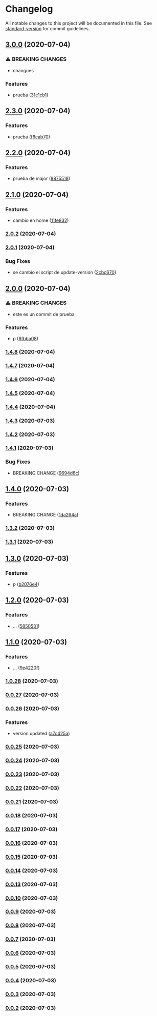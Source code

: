 # Changelog

All notable changes to this project will be documented in this file. See [standard-version](https://github.com/conventional-changelog/standard-version) for commit guidelines.

## [3.0.0](https://github.com/christopher-leal/angular-lazy-loading-example/compare/v2.3.0...v3.0.0) (2020-07-04)


### ⚠ BREAKING CHANGES

* changues

### Features

* prueba ([31c1cb1](https://github.com/christopher-leal/angular-lazy-loading-example/commit/31c1cb18a8b459ab05dd586a203cc2de3d05b73c))

## [2.3.0](https://github.com/christopher-leal/angular-lazy-loading-example/compare/v2.2.0...v2.3.0) (2020-07-04)


### Features

* prueba ([f6cab70](https://github.com/christopher-leal/angular-lazy-loading-example/commit/f6cab701b29b46b4734187d24610aa2cd384d4b2))

## [2.2.0](https://github.com/christopher-leal/angular-lazy-loading-example/compare/v2.1.0...v2.2.0) (2020-07-04)


### Features

* prueba de major ([8875518](https://github.com/christopher-leal/angular-lazy-loading-example/commit/88755187f98d45a33b0ad938b66bcd080557b24b))

## [2.1.0](https://github.com/christopher-leal/angular-lazy-loading-example/compare/v2.0.2...v2.1.0) (2020-07-04)


### Features

* cambio en home ([11fe832](https://github.com/christopher-leal/angular-lazy-loading-example/commit/11fe8322c5c2685427e69d5d9d5eb71d8bcf4d8e))

### [2.0.2](https://github.com/christopher-leal/angular-lazy-loading-example/compare/v2.0.1...v2.0.2) (2020-07-04)

### [2.0.1](https://github.com/christopher-leal/angular-lazy-loading-example/compare/v2.0.0...v2.0.1) (2020-07-04)


### Bug Fixes

* se cambio el script de update-version ([2cbc670](https://github.com/christopher-leal/angular-lazy-loading-example/commit/2cbc670518825350d78ac2d8d6cab8fac8b4cc5c))

## [2.0.0](https://github.com/christopher-leal/angular-lazy-loading-example/compare/v1.4.8...v2.0.0) (2020-07-04)


### ⚠ BREAKING CHANGES

* este es un commit de prueba

### Features

* p ([6fbba08](https://github.com/christopher-leal/angular-lazy-loading-example/commit/6fbba08fd5b2f23748b63cbc43d57f0c8206fa3e))

### [1.4.8](https://github.com/christopher-leal/angular-lazy-loading-example/compare/v1.4.7...v1.4.8) (2020-07-04)

### [1.4.7](https://github.com/christopher-leal/angular-lazy-loading-example/compare/v1.4.6...v1.4.7) (2020-07-04)

### [1.4.6](https://github.com/christopher-leal/angular-lazy-loading-example/compare/v1.4.5...v1.4.6) (2020-07-04)

### [1.4.5](https://github.com/christopher-leal/angular-lazy-loading-example/compare/v1.4.4...v1.4.5) (2020-07-04)

### [1.4.4](https://github.com/christopher-leal/angular-lazy-loading-example/compare/v1.4.3...v1.4.4) (2020-07-04)

### [1.4.3](https://github.com/christopher-leal/angular-lazy-loading-example/compare/v1.4.2...v1.4.3) (2020-07-03)

### [1.4.2](https://github.com/christopher-leal/angular-lazy-loading-example/compare/v1.4.1...v1.4.2) (2020-07-03)

### [1.4.1](https://github.com/christopher-leal/angular-lazy-loading-example/compare/v1.4.0...v1.4.1) (2020-07-03)


### Bug Fixes

* BREAKING CHANGE ([9694d6c](https://github.com/christopher-leal/angular-lazy-loading-example/commit/9694d6cec8acb5135a5060fc87b0c8255ece1c06))

## [1.4.0](https://github.com/christopher-leal/angular-lazy-loading-example/compare/v1.3.2...v1.4.0) (2020-07-03)


### Features

* BREAKING CHANGE ([1da264a](https://github.com/christopher-leal/angular-lazy-loading-example/commit/1da264afabfe75a72172b64dd85d871110c287de))

### [1.3.2](https://github.com/christopher-leal/angular-lazy-loading-example/compare/v1.3.1...v1.3.2) (2020-07-03)

### [1.3.1](https://github.com/christopher-leal/angular-lazy-loading-example/compare/v1.3.0...v1.3.1) (2020-07-03)

## [1.3.0](https://github.com/christopher-leal/angular-lazy-loading-example/compare/v1.2.0...v1.3.0) (2020-07-03)


### Features

* p ([b2076e4](https://github.com/christopher-leal/angular-lazy-loading-example/commit/b2076e42567121cd23fbba11a218df89d27dd162))

## [1.2.0](https://github.com/christopher-leal/angular-lazy-loading-example/compare/v1.1.0...v1.2.0) (2020-07-03)


### Features

* ... ([5850531](https://github.com/christopher-leal/angular-lazy-loading-example/commit/585053151c14c89699855c79c93f8b3f5c83d957))

## [1.1.0](https://github.com/christopher-leal/angular-lazy-loading-example/compare/v1.0.28...v1.1.0) (2020-07-03)


### Features

* … ([9e4220f](https://github.com/christopher-leal/angular-lazy-loading-example/commit/9e4220f37e45db9c4a3f97d4272c3ba6dc18f29d))

### [1.0.28](https://github.com/christopher-leal/angular-lazy-loading-example/compare/v0.0.27...v1.0.28) (2020-07-03)

### [0.0.27](https://github.com/christopher-leal/angular-lazy-loading-example/compare/v0.0.26...v0.0.27) (2020-07-03)

### [0.0.26](https://github.com/christopher-leal/angular-lazy-loading-example/compare/v0.0.25...v0.0.26) (2020-07-03)


### Features

* version updated ([a7c425a](https://github.com/christopher-leal/angular-lazy-loading-example/commit/a7c425acea8c28620647aa2d67f44a5fcabc0fb6))

### [0.0.25](https://github.com/christopher-leal/angular-lazy-loading-example/compare/v0.0.24...v0.0.25) (2020-07-03)

### [0.0.24](https://github.com/christopher-leal/angular-lazy-loading-example/compare/v0.0.23...v0.0.24) (2020-07-03)

### [0.0.23](https://github.com/christopher-leal/angular-lazy-loading-example/compare/v0.0.22...v0.0.23) (2020-07-03)

### [0.0.22](https://github.com/christopher-leal/angular-lazy-loading-example/compare/v0.0.21...v0.0.22) (2020-07-03)

### [0.0.21](https://github.com/christopher-leal/angular-lazy-loading-example/compare/v0.0.18...v0.0.21) (2020-07-03)

### [0.0.18](https://github.com/christopher-leal/angular-lazy-loading-example/compare/v0.0.17...v0.0.18) (2020-07-03)

### [0.0.17](https://github.com/christopher-leal/angular-lazy-loading-example/compare/v0.0.16...v0.0.17) (2020-07-03)

### [0.0.16](https://github.com/christopher-leal/angular-lazy-loading-example/compare/v0.0.15...v0.0.16) (2020-07-03)

### [0.0.15](https://github.com/christopher-leal/angular-lazy-loading-example/compare/v0.0.14...v0.0.15) (2020-07-03)

### [0.0.14](https://github.com/christopher-leal/angular-lazy-loading-example/compare/v0.0.13...v0.0.14) (2020-07-03)

### [0.0.13](https://github.com/christopher-leal/angular-lazy-loading-example/compare/v0.0.10...v0.0.13) (2020-07-03)

### [0.0.10](https://github.com/christopher-leal/angular-lazy-loading-example/compare/v0.0.9...v0.0.10) (2020-07-03)

### [0.0.9](https://github.com/christopher-leal/angular-lazy-loading-example/compare/v0.0.8...v0.0.9) (2020-07-03)

### [0.0.8](https://github.com/christopher-leal/angular-lazy-loading-example/compare/v0.0.7...v0.0.8) (2020-07-03)

### [0.0.7](https://github.com/christopher-leal/angular-lazy-loading-example/compare/v0.0.6...v0.0.7) (2020-07-03)

### [0.0.6](https://github.com/christopher-leal/angular-lazy-loading-example/compare/v0.0.5...v0.0.6) (2020-07-03)

### [0.0.5](https://github.com/christopher-leal/angular-lazy-loading-example/compare/v0.0.4...v0.0.5) (2020-07-03)

### [0.0.4](https://github.com/christopher-leal/angular-lazy-loading-example/compare/v0.0.3...v0.0.4) (2020-07-03)

### [0.0.3](https://github.com/christopher-leal/angular-lazy-loading-example/compare/v0.0.2...v0.0.3) (2020-07-03)

### [0.0.2](https://github.com/christopher-leal/angular-lazy-loading-example/compare/v0.0.1...v0.0.2) (2020-07-03)

